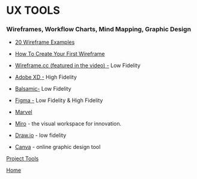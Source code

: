 # UX TOOLS

### Wireframes, Workflow Charts, Mind Mapping, Graphic Design

- [20 Wireframe Examples](https://www.flux-academy.com/blog/20-wireframe-examples-for-web-design)

- [How To Create Your First Wireframe](https://www.youtube.com/watch?v=qpH7-KFWZRI)

- [Wireframe.cc (featured in the video) -](https://wireframe.cc/) Low Fidelity

- [Adobe XD -](https://www.adobe.com/products/xd.html) High Fidelity

- [Balsamic-](https://balsamiq.com/) Low Fidelity

- [Figma -](https://www.figma.com/) Low Fidelity & High Fidelity

- [Marvel](https://marvelapp.com/)

- [Miro](https://miro.com/app/dashboard/) - the visual workspace for innovation.

- [Draw.io](https://app.diagrams.net/) - low fidelity

- [Canva](https://www.canva.com/) - online graphic design tool

[Project Tools](project-tools)

[Home][def]

[def]: README.md
